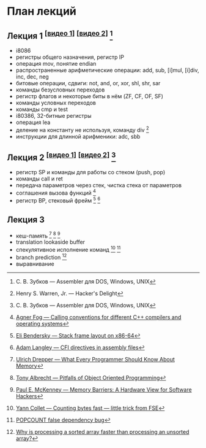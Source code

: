 # План лекций

## Лекция 1 <sup>[[видео 1]](https://www.youtube.com/watch?v=XA7MgOfJ45g&list=PLd7QXkfmSY7a2zw_PVPn7vKs9F9BG6Pd4&index=1)</sup> <sup>[[видео 2]](https://www.youtube.com/watch?v=B3o7gt1o_cI&list=PLd7QXkfmSY7a2zw_PVPn7vKs9F9BG6Pd4&index=2)</sup> [^zubkov]

* i8086
* регистры общего назначения, регистр IP
* операция mov, понятие endian
* распространенные арифметические операции: add, sub, [i]mul, [i]div, inc, dec, neg
* битовые операции, сдвиги: not, and, or, xor, shl, shr, sar
* команды безусловных переходов
* регистр флагов и некоторые биты в нём (ZF, CF, OF, SF)
* команды условных переходов
* команды cmp и test
* i80386, 32-битные регистры
* операция lea
* деление на константу не используя, команду div [^hackers_delight]
* инструкции для длинной арифменики: adc, sbb

## Лекция 2 <sup>[[видео 1]](https://www.youtube.com/watch?v=BBruh_iOxjY&list=PLd7QXkfmSY7a2zw_PVPn7vKs9F9BG6Pd4&index=3)</sup> <sup>[[видео 2]](https://www.youtube.com/watch?v=i8jYRexvORg&list=PLd7QXkfmSY7a2zw_PVPn7vKs9F9BG6Pd4&index=4)</sup> [^zubkov]

* регистр SP и команды для работы со стеком (push, pop)
* команды call и ret
* передача параметров через стек, чистка стека от параметров
* соглашения вызова функций [^agner_fog_calling_conventions]
* регистр BP, стековый фрейм [^eli_bendersky_stackframe_layout] [^adam_langley_cfe_directives]

## Лекция 3

* кеш-память [^ulrich_drepper_memory] [^tony_albrecht_pitfalls] [^paul_mckenney_mem_barriers]
* translation lookaside buffer
* спекулятивное исполнение команд [^yann_collet] [^popcount]
* branch prediction [^branch_prediction_stackoverflow]
* выравнивание

[^zubkov]: С. В. Зубков — Assembler для DOS, Windows, UNIX
[^hackers_delight]: Henry S. Warren, Jr. — Hacker's Delight
[^agner_fog_calling_conventions]: [Agner Fog — Calling conventions for different C++ compilers and operating systems](http://www.agner.org/optimize/calling_conventions.pdf)
[^eli_bendersky_stackframe_layout]: [Eli Bendersky — Stack frame layout on x86-64](http://eli.thegreenplace.net/2011/09/06/stack-frame-layout-on-x86-64)
[^adam_langley_cfe_directives]: [Adam Langley — CFI directives in assembly files](https://www.imperialviolet.org/2017/01/18/cfi.html)
[^ulrich_drepper_memory]: [Ulrich Drepper — What Every Programmer Should Know About Memory](http://people.redhat.com/drepper/cpumemory.pdf)
[^tony_albrecht_pitfalls]: [Tony Albrecht — Pitfalls of Object Oriented Programming](http://research.scee.net/files/presentations/gcapaustralia09/Pitfalls_of_Object_Oriented_Programming_GCAP_09.pdf)
[^paul_mckenney_mem_barriers]: [Paul E. McKenney — Memory Barriers: A Hardware View for Software Hackers](http://www.rdrop.com/users/paulmck/scalability/paper/whymb.2010.06.07c.pdf)
[^yann_collet]: [Yann Collet — Counting bytes fast — little trick from FSE](http://fastcompression.blogspot.ru/2014/09/counting-bytes-fast-little-trick-from.html)
[^popcount]: [POPCOUNT false dependency bug](https://stackoverflow.com/questions/25078285/replacing-a-32-bit-loop-count-variable-with-64-bit-introduces-crazy-performance)
[^branch_prediction_stackoverflow]: [Why is processing a sorted array faster than processing an unsorted array?](https://stackoverflow.com/questions/11227809/why-is-processing-a-sorted-array-faster-than-processing-an-unsorted-array)
